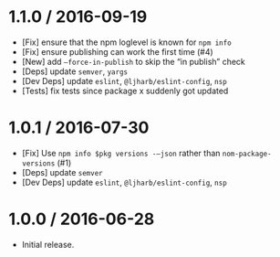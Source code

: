 1.1.0 / 2016-09-19
==================
  * [Fix] ensure that the npm loglevel is known for `npm info`
  * [Fix] ensure publishing can work the first time (#4)
  * [New] add `—force-in-publish` to skip the “in publish” check
  * [Deps] update `semver`, `yargs`
  * [Dev Deps] update `eslint`, `@ljharb/eslint-config`, `nsp`
  * [Tests] fix tests since package x suddenly got updated

1.0.1 / 2016-07-30
==================
  * [Fix] Use `npm info $pkg versions -—json` rather than `nom-package-versions` (#1)
  * [Deps] update `semver`
  * [Dev Deps] update `eslint`, `@ljharb/eslint-config`, `nsp`

1.0.0 / 2016-06-28
==================
  * Initial release.
